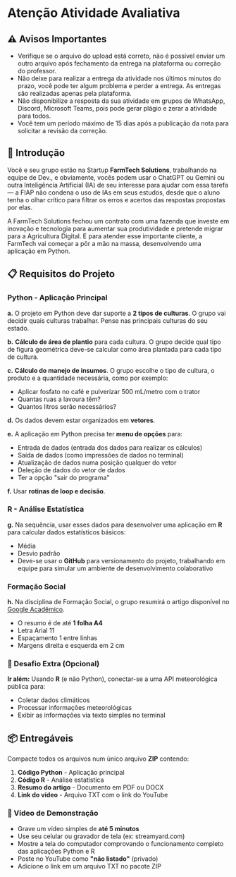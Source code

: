 # Atenção Atividade Avaliativa

## ⚠️ Avisos Importantes

- Verifique se o arquivo do upload está correto, não é possível enviar um outro arquivo após fechamento da entrega na plataforma ou correção do professor.
- Não deixe para realizar a entrega da atividade nos últimos minutos do prazo, você pode ter algum problema e perder a entrega. As entregas são realizadas apenas pela plataforma.
- Não disponibilize a resposta da sua atividade em grupos de WhatsApp, Discord, Microsoft Teams, pois pode gerar plágio e zerar a atividade para todos.
- Você tem um período máximo de 15 dias após a publicação da nota para solicitar a revisão da correção.

## 📖 Introdução

Você e seu grupo estão na Startup **FarmTech Solutions**, trabalhando na equipe de Dev., e obviamente, vocês podem usar o ChatGPT ou Gemini ou outra Inteligência Artificial (IA) de seu interesse para ajudar com essa tarefa — a FIAP não condena o uso de IAs em seus estudos, desde que o aluno tenha o olhar crítico para filtrar os erros e acertos das respostas propostas por elas.

A FarmTech Solutions fechou um contrato com uma fazenda que investe em inovação e tecnologia para aumentar sua produtividade e pretende migrar para a Agricultura Digital. E para atender esse importante cliente, a FarmTech vai começar a pôr a mão na massa, desenvolvendo uma aplicação em Python.

## 📋 Requisitos do Projeto

### Python - Aplicação Principal

**a.** O projeto em Python deve dar suporte a **2 tipos de culturas**. O grupo vai decidir quais culturas trabalhar. Pense nas principais culturas do seu estado.

**b.** **Cálculo de área de plantio** para cada cultura. O grupo decide qual tipo de figura geométrica deve-se calcular como área plantada para cada tipo de cultura.

**c.** **Cálculo do manejo de insumos**. O grupo escolhe o tipo de cultura, o produto e a quantidade necessária, como por exemplo:
   - Aplicar fosfato no café e pulverizar 500 mL/metro com o trator
   - Quantas ruas a lavoura têm?
   - Quantos litros serão necessários?

**d.** Os dados devem estar organizados em **vetores**.

**e.** A aplicação em Python precisa ter **menu de opções** para:
   - Entrada de dados (entrada dos dados para realizar os cálculos)
   - Saída de dados (como impressões de dados no terminal)
   - Atualização de dados numa posição qualquer do vetor
   - Deleção de dados do vetor de dados
   - Ter a opção "sair do programa"

**f.** Usar **rotinas de loop e decisão**.

### R - Análise Estatística

**g.** Na sequência, usar esses dados para desenvolver uma aplicação em **R** para calcular dados estatísticos básicos:
   - Média
   - Desvio padrão
   - Deve-se usar o **GitHub** para versionamento do projeto, trabalhando em equipe para simular um ambiente de desenvolvimento colaborativo

### Formação Social

**h.** Na disciplina de Formação Social, o grupo resumirá o artigo disponível no [Google Acadêmico](https://www.alice.cnptia.embrapa.br/alice/bitstream/doc/1003485/1/CAP8.pdf).
   - O resumo é de até **1 folha A4**
   - Letra Arial 11
   - Espaçamento 1 entre linhas
   - Margens direita e esquerda em 2 cm

### 🚀 Desafio Extra (Opcional)

**Ir além:** Usando **R** (e não Python), conectar-se a uma API meteorológica pública para:
   - Coletar dados climáticos
   - Processar informações meteorológicas
   - Exibir as informações via texto simples no terminal

## 📦 Entregáveis

Compacte todos os arquivos num único arquivo **ZIP** contendo:

1. **Código Python** - Aplicação principal
2. **Código R** - Análise estatística
3. **Resumo do artigo** - Documento em PDF ou DOCX
4. **Link do vídeo** - Arquivo TXT com o link do YouTube

### 🎥 Vídeo de Demonstração

- Grave um vídeo simples de **até 5 minutos**
- Use seu celular ou gravador de tela (ex: streamyard.com)
- Mostre a tela do computador comprovando o funcionamento completo das aplicações Python e R
- Poste no YouTube como **"não listado"** (privado)
- Adicione o link em um arquivo TXT no pacote ZIP
